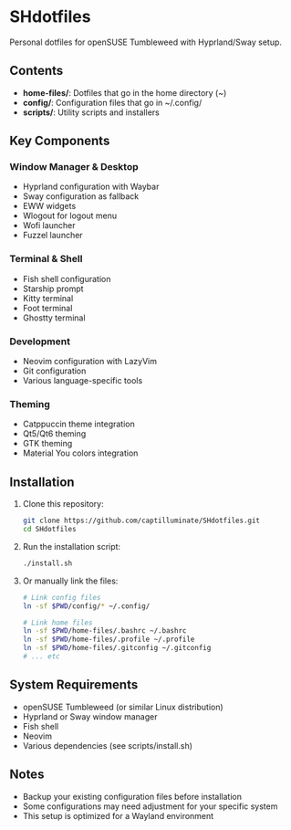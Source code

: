# SHdotfiles

Personal dotfiles for openSUSE Tumbleweed with Hyprland/Sway setup.

## Contents

- **home-files/**: Dotfiles that go in the home directory (~)
- **config/**: Configuration files that go in ~/.config/
- **scripts/**: Utility scripts and installers

## Key Components

### Window Manager & Desktop
- Hyprland configuration with Waybar
- Sway configuration as fallback
- EWW widgets
- Wlogout for logout menu
- Wofi launcher
- Fuzzel launcher

### Terminal & Shell
- Fish shell configuration
- Starship prompt
- Kitty terminal
- Foot terminal
- Ghostty terminal

### Development
- Neovim configuration with LazyVim
- Git configuration
- Various language-specific tools

### Theming
- Catppuccin theme integration
- Qt5/Qt6 theming
- GTK theming
- Material You colors integration

## Installation

1. Clone this repository:
   ```bash
   git clone https://github.com/captilluminate/SHdotfiles.git
   cd SHdotfiles
   ```

2. Run the installation script:
   ```bash
   ./install.sh
   ```

3. Or manually link the files:
   ```bash
   # Link config files
   ln -sf $PWD/config/* ~/.config/
   
   # Link home files
   ln -sf $PWD/home-files/.bashrc ~/.bashrc
   ln -sf $PWD/home-files/.profile ~/.profile
   ln -sf $PWD/home-files/.gitconfig ~/.gitconfig
   # ... etc
   ```

## System Requirements

- openSUSE Tumbleweed (or similar Linux distribution)
- Hyprland or Sway window manager
- Fish shell
- Neovim
- Various dependencies (see scripts/install.sh)

## Notes

- Backup your existing configuration files before installation
- Some configurations may need adjustment for your specific system
- This setup is optimized for a Wayland environment
